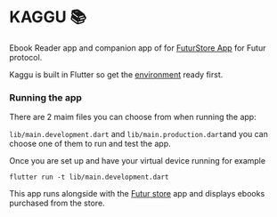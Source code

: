 # KAGGU 📚

Ebook Reader app and companion app of for [FuturStore App](https://github.com/RELAI-Network/futurstore-app)  for Futur protocol.

Kaggu is built in Flutter so get the [environment](https://docs.flutter.dev/get-started/install) ready first.

### Running the app

There are 2 maim files you can choose from when running the app:

`lib/main.development.dart` and  `lib/main.production.dart`and you can choose one of them to run and test the app.

Once you are set up and have your virtual device running for example

```
flutter run -t lib/main.development.dart
```

This app runs alongside with the [Futur store](https://github.com/RELAI-Network/futurstore-app) app and displays ebooks purchased from the store.
